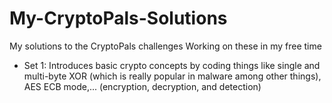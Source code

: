 # My-CryptoPals-Solutions
My solutions to the CryptoPals challenges
Working on these in my free time

- Set 1: Introduces basic crypto concepts by coding things like single and multi-byte XOR (which is really popular in malware among other things), AES ECB mode,... (encryption, decryption, and detection)
